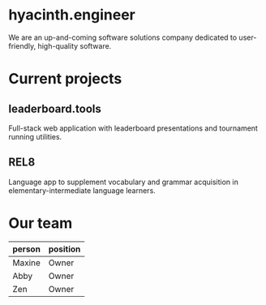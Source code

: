 # hyacinth.engineer

We are an up-and-coming software solutions company dedicated to user-friendly, high-quality software.

# Current projects

## leaderboard.tools

Full-stack web application with leaderboard presentations and tournament running utilities.

## REL8

Language app to supplement vocabulary and grammar acquisition in elementary-intermediate language learners.

# Our team
|person| position|
|------|----------|
|Maxine| Owner    |
|Abby  | Owner    |
|Zen   | Owner    |
